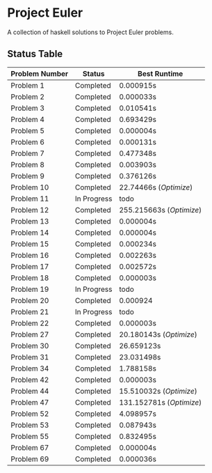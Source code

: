 # Project Euler

A collection of haskell solutions to Project Euler problems.

## Status Table

| Problem Number | Status | Best Runtime |
| -------------- | ------ | ------------ |
| Problem 1 | Completed | 0.000915s |
| Problem 2 | Completed | 0.000033s |
| Problem 3 | Completed | 0.010541s |
| Problem 4 | Completed | 0.693429s |
| Problem 5 | Completed | 0.000004s |
| Problem 6 | Completed | 0.000131s |
| Problem 7 | Completed | 0.477348s |
| Problem 8 | Completed | 0.003903s |
| Problem 9 | Completed | 0.376126s |
| Problem 10 | Completed | 22.74466s (*Optimize*) |
| Problem 11 | In Progress | todo |
| Problem 12 | Completed | 255.215663s (*Optimize*) |
| Problem 13 | Completed | 0.000004s |
| Problem 14 | Completed | 0.000004s |
| Problem 15 | Completed | 0.000234s |
| Problem 16 | Completed | 0.002263s |
| Problem 17 | Completed | 0.002572s |
| Problem 18 | Completed | 0.000003s |
| Problem 19 | In Progress | todo |
| Problem 20 | Completed | 0.000924 |
| Problem 21 | In Progress | todo |
| Problem 22 | Completed | 0.000003s |
| Problem 27 | Completed | 20.180143s (*Optimize*)|
| Problem 30 | Completed | 26.659123s |
| Problem 31 | Completed | 23.031498s |
| Problem 34 | Completed | 1.788158s |
| Problem 42 | Completed | 0.000003s |
| Problem 44 | Completed | 15.510032s (*Optimize*) |
| Problem 47 | Completed | 131.152781s (*Optimize*) |
| Problem 52 | Completed | 4.098957s |
| Problem 53 | Completed | 0.087943s |
| Problem 55 | Completed | 0.832495s |
| Problem 67 | Completed | 0.000004s |
| Problem 69 | Completed | 0.000036s |
